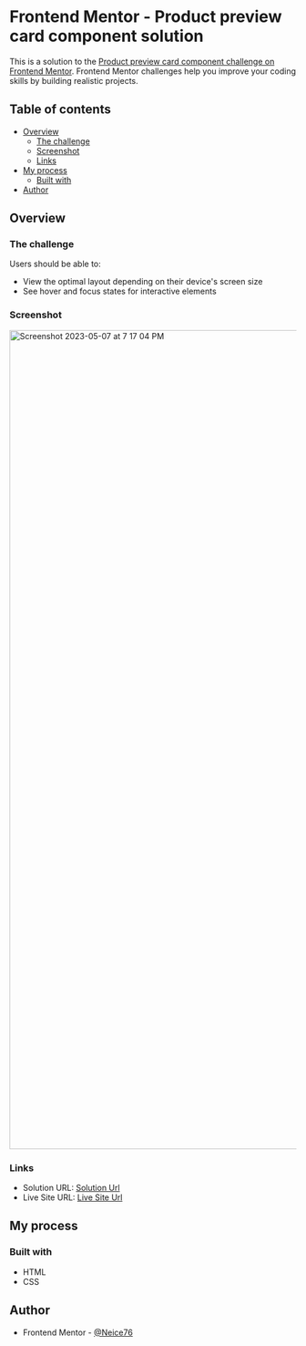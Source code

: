 # Frontend Mentor - Product preview card component solution

This is a solution to the [Product preview card component challenge on Frontend Mentor](https://www.frontendmentor.io/challenges/product-preview-card-component-GO7UmttRfa). Frontend Mentor challenges help you improve your coding skills by building realistic projects. 

## Table of contents

- [Overview](#overview)
  - [The challenge](#the-challenge)
  - [Screenshot](#screenshot)
  - [Links](#links)
- [My process](#my-process)
  - [Built with](#built-with)
- [Author](#author)

## Overview

### The challenge

Users should be able to:

- View the optimal layout depending on their device's screen size
- See hover and focus states for interactive elements

### Screenshot

<img width="1437" alt="Screenshot 2023-05-07 at 7 17 04 PM" src="https://user-images.githubusercontent.com/52137719/236707428-9d3e9bec-207d-444d-8b29-e06a14a26d40.png">

### Links

- Solution URL: [Solution Url](https://www.frontendmentor.io/solutions/product-preview-card-component-y6-186oY_O)
- Live Site URL: [Live Site Url](https://product-preview-card-component-sandy.vercel.app/)

## My process

### Built with

- HTML
- CSS

## Author

- Frontend Mentor - [@Neice76](https://www.frontendmentor.io/profile/neice76)
